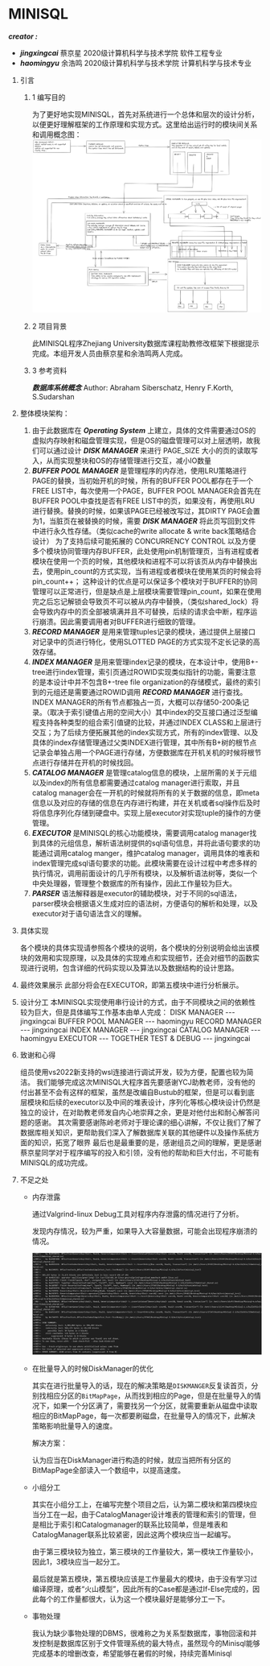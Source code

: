 # MINISQL

 ___creator :___

- ***jingxingcai*** 蔡京星 2020级计算机科学与技术学院 软件工程专业
- ***haomingyu*** 余浩鸣 2020级计算机科学与技术学院 计算机科学与技术专业

1. 引言

   1. 1 编写目的

      为了更好地实现MINISQL，首先对系统进行一个总体和层次的设计分析，以便更好理解框架的工作原理和实现方式。这里给出运行时的模块间关系和调用概念图：
      ![main_view](picture/main_view.png)

   1. 2 项目背景

      此MINISQL程序Zhejiang University数据库课程助教修改框架下根据提示完成。本组开发人员由蔡京星和余浩鸣两人完成。

   1. 3 参考资料

      ___数据库系统概念___  Author: Abraham Siberschatz, Henry F.Korth, S.Sudarshan

2. 整体模块架构：

   1. 由于此数据库在 ___Operating System___ 上建立，具体的文件需要通过OS的虚拟内存映射和磁盘管理实现，但是OS的磁盘管理可以对上层透明，故我们可以通过设计 ___DISK MANAGER___ 来进行 PAGE_SIZE 大小的页的读取写入，从而实现整块和OS的存储管理进行交互，减小IO数量
   2. ___BUFFER POOL MANAGER___ 是管理程序的内存池，使用LRU策略进行PAGE的替换，当初始开机的时候，所有的BUFFER POOL都存在于一个FREE LIST中，每次使用一个PAGE，BUFFER POOL MANAGER会首先在BUFFER POOL中查找是否有FREE LIST中的页，如果没有，再使用LRU进行替换。替换的时候，如果该PAGE已经被改写过，其DIRTY PAGE会置为1，当脏页在被替换的时候，需要 ___DISK MANAGER___ 将此页写回到文件中进行永久性存储。（类似cache的write allocate & write back策略结合设计）
      为了支持后续可能拓展的 CONCURRENCY CONTROL 以及方便多个模块协同管理内存BUFFER，此处使用pin机制管理页，当有进程或者模块在使用一个页的时候，其他模块和进程不可以将该页从内存中替换出去，使用pin_count的方式实现，当有进程或者模块在使用某页的时候会将pin_count++；
      这种设计的优点是可以保证多个模块对于BUFFER的协同管理可以正常进行，但是缺点是上层模块需要管理pin_count，如果在使用完之后忘记解锁会导致页不可以被从内存中替换，（类似shared_lock）将会导致内存中的页全部被填满并且不可替换，后续的请求会中断，程序运行崩溃。因此需要调用者对BUFFER进行细致的管理。
   3. ___RECORD MANAGER___ 是用来管理tuples记录的模块，通过提供上层接口对记录中的页进行特化，使用SLOTTED PAGE的方式实现不定长记录的高效存储。
   4. ___INDEX MANAGER___ 是用来管理index记录的模块，在本设计中，使用B+-tree进行index管理，索引页通过ROWID实现类似指针的功能，需要注意的是本设计中并不包含B+-tree file organization的存储模式，最终的索引到的元组还是需要通过ROWID调用 ___RECORD MANAGER___ 进行查找。INDEX MANAGER的所有节点都独占一页，大概可以存储50-200条记录。（取决于索引键值占用的空间大小）其中index的交互接口通过泛型编程支持各种类型的组合索引值键的比较，并通过INDEX CLASS和上层进行交互；为了后续方便拓展其他的index实现方式，所有的index管理、以及具体的index存储管理通过父类INDEX进行管理，其中所有B+树的根节点记录会单独占用一个PAGE进行存储，方便数据库在开机关机的时候将根节点进行存储并在开机的时候找回。
   5. ___CATALOG MANAGER___ 是管理catalog信息的模块，上层所需的关于元组以及index的所有信息都需要通过catalog manager进行索取，并且catalog manager会在一开机的时候就将所有的关于数据的信息，即meta信息以及对应的存储的信息在内存进行构建，并在关机或者sql操作后及时将信息序列化存储到硬盘中。实现上层executor对实现tuple的操作的方便管理。
   6. ___EXECUTOR___ 是MINISQL的核心功能模块，需要调用catalog manager找到具体的元组信息，解析语法树提供的sql语句信息，并将此语句要求的功能通过调用catalog manger，维护catalog manager，调用具体的堆表和index管理完成sql语句要求的功能。此模块需要在设计过程中考虑多样的执行情况，调用前面设计的几乎所有模块，以及解析语法树等，类似一个中央处理器，管理整个数据库的所有操作，因此工作量较为巨大。
   7. ___PARSER___ 语法解释器是executor的辅助模块，对于不同的sql语法，parser模块会根据语义生成对应的语法树，方便语句的解析和处理，以及executor对于语句语法含义的理解。

3. 具体实现

   各个模块的具体实现请参照各个模块的说明，各个模块的分别说明会给出该模块的效用和实现原理，以及具体的实现难点和实现细节，还会对细节的函数实现进行说明，包含详细的代码实现以及算法以及数据结构的设计思路。

4. 最终效果展示
   此部分将会在EXECUTOR，即第五模块中进行分析展示。

5. 设计分工
   本MINISQL实现使用串行设计的方式，由于不同模块之间的依赖性较为巨大，但是具体编写工作基本由单人完成：
   DISK MANAGER                  --- jingxingcai
   BUFFER POOL MANAGER --- haomingyu
   RECORD MANAGER           --- jingxingcai
   INDEX MANAGER               --- jingxingcai
   CATALOG MANAGER         --- haomingyu
   EXECUTOR                           --- TOGETHER
   TEST & DEBUG                    --- jingxingcai

6. 致谢和心得

   组员使用vs2022新支持的wsl连接进行调试开发，较为方便，配置也较为简洁。
   我们能够完成这次MINISQL大程序首先要感谢YCJ助教老师，没有他的付出甚至不会有这样的框架，虽然是改编自Bustub的框架，但是可以看到底层模块和后续的executor以及中间的堆表设计，序列化等核心模块设计仍然是独立的设计，在对助教老师发自内心地崇拜之余，更是对他付出和耐心解答问题的感谢。
   其次需要感谢陈岭老师对于理论课的细心讲解，不仅让我们了解了数据库相关知识，更帮助我们深入了解数据库关联的其他硬件以及操作系统方面的知识，拓宽了眼界
   最后也是最重要的是，感谢组员之间的理解，更是感谢蔡京星同学对于程序编写的投入和引领，没有他的帮助和巨大付出，不可能有MINISQL的成功完成。

7. 不足之处

   + 内存泄露

     通过Valgrind-linux Debug工具对程序内存泄露的情况进行了分析。

     发现内存情况，较为严重，如果导入大容量数据，可能会出现程序崩溃的情况。

     ![mem_leak](picture/mem_leak.png)

   + 在批量导入的时候DiskManager的优化

     其实在进行批量导入的话，现在的解决策略是`DISKMANGER`反复读首页，分别找相应分区的`BitMapPage`，从而找到相应的Page，但是在批量导入的情况下，如果一个分区满了，需要找另一个分区，就需要重新从磁盘中读取相应的BitMapPage，每一次都要刷磁盘，在批量导入的情况下，此解决策略影响批量导入的速度。

     解决方案：

     认为应当在DiskManager进行构造的时候，就应当把所有分区的BitMapPage全部读入一个数组中，以提高速度。

   + 小组分工

     其实在小组分工上，在编写完整个项目之后，认为第二模块和第四模块应当分工在一起，由于CatalogManager设计堆表的管理和索引的管理，但是相比于索引和Catalogmanager的联系比较简单，但是堆表和CatalogManager联系比较紧密，因此这两个模块应当一起编写。

     由于第三模块较为独立，第三模块的工作量较大，第一模块工作量较小，因此1，3模块应当一起分工。

     最后就是第五模块，第五模块应该是工作量最大的模块，由于没有学习过编译原理，或者“火山模型”，因此所有的Case都是通过If-Else完成的，因此每个的工作量都很大，认为这一个模块最好是能够分工一下。

   + 事物处理

     我认为缺少事物处理的DBMS，很难称之为关系型数据库，事物回滚和并发控制是数据库区别于文件管理系统的最大特点，虽然现今的Minisql能够完成基本的增删改查，希望能够在暑假的时候，持续完善Minisql





